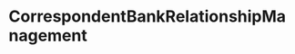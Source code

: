 # CorrespondentBankRelationshipManagement   

<script src="https://unpkg.com/@stoplight/elements/web-components.min.js"></script>
<link rel="stylesheet" href="https://unpkg.com/@stoplight/elements/styles.min.css">

<elements-api
  apiDescriptionUrl="CorrespondentBankRelationshipManagement.yaml"
  layout="sidebar"
  router="hash"
  hideTryIt="false"
  hideSchemas="false"
  hideInternal="false"
/>